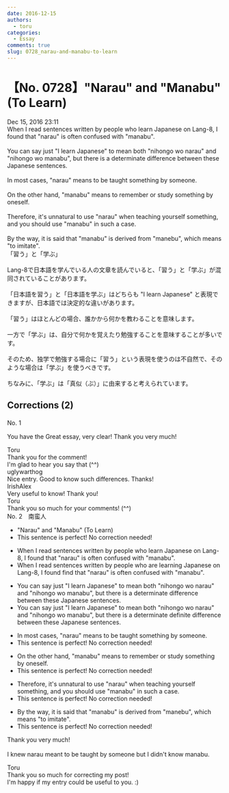 ```yaml
---
date: 2016-12-15
authors:
  - toru
categories:
  - Essay
comments: true
slug: 0728_narau-and-manabu-to-learn
---
```


# 【No. 0728】"Narau" and "Manabu" (To Learn)
<div class="date">Dec 15, 2016 23:11</div>
<div id="post"><div id="body_show_ori">
When I read sentences written by people who learn Japanese on Lang-8, I found that "narau" is often confused with "manabu".<br/><br/>You can say just "I learn Japanese" to mean both "nihongo wo narau" and "nihongo wo manabu", but there is a determinate difference between these Japanese sentences.<br/><br/>In most cases, "narau" means to be taught something by someone.<br/><br/>On the other hand, "manabu" means to remember or study something by oneself.<br/><br/>Therefore, it's unnatural to use "narau" when teaching yourself something, and you should use "manabu" in such a case.<br/><br/>By the way, it is said that "manabu" is derived from "manebu", which means "to imitate".
</div></div>

<!-- more -->

<div id="post_ja"><div id="body_show_mo">
「習う」と「学ぶ」<br/><br/>Lang-8で日本語を学んでいる人の文章を読んでいると、「習う」と「学ぶ」が混同されていることがあります。<br/><br/>「日本語を習う」と「日本語を学ぶ」はどちらも "I learn Japanese" と表現できますが、日本語では決定的な違いがあります。<br/><br/>「習う」はほとんどの場合、誰かから何かを教わることを意味します。<br/><br/>一方で「学ぶ」は、自分で何かを覚えたり勉強することを意味することが多いです。<br/><br/>そのため、独学で勉強する場合に「習う」という表現を使うのは不自然で、そのような場合は「学ぶ」を使うべきです。<br/><br/>ちなみに、「学ぶ」は「真似（ぶ）」に由来すると考えられています。
</div></div>

## Corrections (2)
<div id="block"><div class="first_name"> No. 1　<span class="just_name"></span></div><div id="block2">
<p class="comment_small">
 You have the Great essay, very clear! Thank you very much!
</p>

</div><div class="name"><span class="just_name">Toru</span><br>
Thank you for the comment!<br/>I'm glad to hear you say that (^^)
</div>
<div class="name"><span class="just_name">uglywarthog</span><br>
Nice entry. Good to know such differences. Thanks!
</div>
<div class="name"><span class="just_name">IrishAlex</span><br>
Very useful to know! Thank you!
</div>
<div class="name"><span class="just_name">Toru</span><br>
Thank you so much for your comments! (^^)
</div>
</div>
<div id="block"><div class="first_name"> No. 2　<span class="just_name">南蛮人</span></div><div id="block2">
<ul class="correction_field">
<li class="incorrect">"Narau" and "Manabu" (To Learn)</li>
<li class="corrected perfect">This sentence is perfect! No correction needed!</li>
</ul>
<ul class="correction_field">
<li class="incorrect">When I read sentences written by people who learn Japanese on Lang-8, I found that "narau" is often confused with "manabu".</li>
<li class="corrected correct">
When I read sentences written by people who <span class="f_gray">are</span> learn<span class="f_gray">ing</span> Japanese on Lang-8, I <span class="sline"><span class="f_red">found</span></span> <span class="f_blue">find</span> that "narau" is often confused with "manabu".
</li>
</ul>
<ul class="correction_field">
<li class="incorrect">You can say just "I learn Japanese" to mean both "nihongo wo narau" and "nihongo wo manabu", but there is a determinate difference between these Japanese sentences.</li>
<li class="corrected correct">
You can say just "I learn Japanese" to mean both "nihongo wo narau" and "nihongo wo manabu", but there is a <span class="f_gray"><span class="sline">determinate</span></span> <span class="f_gray">definite</span> difference between these Japanese sentences.
</li>
</ul>
<ul class="correction_field">
<li class="incorrect">In most cases, "narau" means to be taught something by someone.</li>
<li class="corrected perfect">This sentence is perfect! No correction needed!</li>
</ul>
<ul class="correction_field">
<li class="incorrect">On the other hand, "manabu" means to remember or study something by oneself.</li>
<li class="corrected perfect">This sentence is perfect! No correction needed!</li>
</ul>
<ul class="correction_field">
<li class="incorrect">Therefore, it's unnatural to use "narau" when teaching yourself something, and you should use "manabu" in such a case.</li>
<li class="corrected perfect">This sentence is perfect! No correction needed!</li>
</ul>
<ul class="correction_field">
<li class="incorrect">By the way, it is said that "manabu" is derived from "manebu", which means "to imitate".</li>
<li class="corrected perfect">This sentence is perfect! No correction needed!</li>
</ul>
<p class="comment_small">
 Thank you very much!
 <br/>
 <br/>
 I knew narau meant to be taught by someone but I didn't know manabu.
</p>

</div><div class="name"><span class="just_name">Toru</span><br>
Thank you so much for correcting my post!<br/>I'm happy if my entry could be useful to you. :)
</div>
</div>
